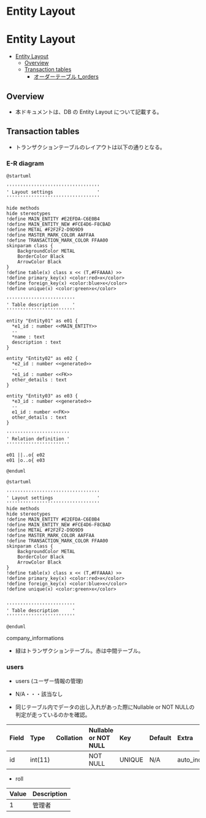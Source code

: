 # Entity Layout
# Entity Layout

<!-- TOC -->
<!-- HTMLファイルのID属性に沿って移動させている。 -->

- [Entity Layout](#db-entity-layout)
    - [Overview](#overview)
    - [Transaction tables](#transaction-tables)
        - [オーダーテーブル t_orders ](#torders)

<!-- /TOC -->

## Overview
- 本ドキュメントは、DB の Entity Layout について記載する。

## Transaction tables
- トランザクションテーブルのレイアウトは以下の通りとなる。

### E-R diagram

<!--  Layout settings  色や隠す関係のメソッドを設定している。 -->
<!-- !define・・・定数内はnot nullである事を宣言している。 -->

<!-- Table description [e-r図関係] -->

```uml
@startuml

''''''''''''''''''''''''''''''''''
' Layout settings                '
''''''''''''''''''''''''''''''''''

hide methods
hide stereotypes
!define MAIN_ENTITY #E2EFDA-C6E0B4
!define MAIN_ENTITY_NEW #FCE4D6-F8CBAD
!define METAL #F2F2F2-D9D9D9
!define MASTER_MARK_COLOR AAFFAA
!define TRANSACTION_MARK_COLOR FFAA00
skinparam class {
    BackgroundColor METAL
    BorderColor Black
    ArrowColor Black
}
!define table(x) class x << (T,#FFAAAA) >>
!define primary_key(x) <color:red>x</color>
!define foreign_key(x) <color:blue>x</color>
!define unique(x) <color:green>x</color>

'''''''''''''''''''''''''
' Table description     '
'''''''''''''''''''''''''

entity "Entity01" as e01 {
  *e1_id : number <<MAIN_ENTITY>>
  --
  *name : text
  description : text
}

entity "Entity02" as e02 {
  *e2_id : number <<generated>>
  --
  *e1_id : number <<FK>>
  other_details : text
}

entity "Entity03" as e03 {
  *e3_id : number <<generated>>
  --
  e1_id : number <<FK>>
  other_details : text
}

'''''''''''''''''''''''
' Relation definition '
'''''''''''''''''''''''

e01 ||..o{ e02
e01 |o..o{ e03

@enduml
```

```uml
@startuml

''''''''''''''''''''''''''''''''''
' Layout settings                '
''''''''''''''''''''''''''''''''''
hide methods
hide stereotypes
!define MAIN_ENTITY #E2EFDA-C6E0B4
!define MAIN_ENTITY_NEW #FCE4D6-F8CBAD
!define METAL #F2F2F2-D9D9D9
!define MASTER_MARK_COLOR AAFFAA
!define TRANSACTION_MARK_COLOR FFAA00
skinparam class {
    BackgroundColor METAL
    BorderColor Black
    ArrowColor Black
}
!define table(x) class x << (T,#FFAAAA) >>
!define primary_key(x) <color:red>x</color>
!define foreign_key(x) <color:blue>x</color>
!define unique(x) <color:green>x</color>


'''''''''''''''''''''''''
' Table description     '
'''''''''''''''''''''''''

@enduml
```
company_informations
- 緑はトランザクションテーブル。赤は中間テーブル。

### users
- users (ユーザー情報の管理)

- N/A・・・該当なし
- 同じテーブル内でデータの出し入れがあった際にNullable or NOT NULLの判定が走っているのかを確認。

| Field                 | Type          |Collation             |Nullable or NOT NULL  | Key    | Default           | Extra          |Description                                  |
|:----------------------|:--------------|:---------------------|:---------------------|:-------|:------------------|:---------------|:---------------------------------------------|
| id                    | int(11)       |                      | NOT NULL              | UNIQUE | N/A               | auto_increment |                                              |

- roll

| Value | Description |
|:------|:------------|
| 1     | 管理者       |